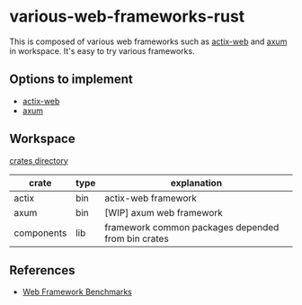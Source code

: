# various-web-frameworks-rust

This is composed of various web frameworks such as [actix-web](https://actix.rs/docs/) and [axum](https://github.com/tokio-rs/axum) in workspace. It's easy to try various frameworks.

## Options to implement

- [actix-web](https://github.com/actix/actix-web)
- [axum](https://github.com/tokio-rs/axum)

## Workspace

[crates directory](./crates)

| crate      | type | explanation                                        |
| ---------- | ---- | -------------------------------------------------- |
| actix      | bin  | actix-web framework                                |
| axum       | bin  | [WIP] axum web framework                           |
| components | lib  | framework common packages depended from bin crates |

## References

- [Web Framework Benchmarks](https://www.techempower.com/benchmarks/#hw=ph&test=fortune&section=data-r22)
